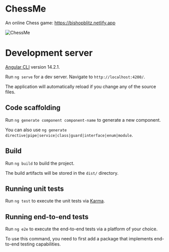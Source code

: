# ChessMe

An online Chess game: https://bishopblitz.netlify.app

![ChessMe](https://github.com/sdulal123/chessMe/assets/86375908/fcaa7a1c-2ac0-4640-8bbe-3addd535c1f7)

# Development server

[Angular CLI](https://github.com/angular/angular-cli) version 14.2.1.

Run `ng serve` for a dev server. Navigate to `http://localhost:4200/`. 

The application will automatically reload if you change any of the source files.

## Code scaffolding

Run `ng generate component component-name` to generate a new component. 

You can also use `ng generate directive|pipe|service|class|guard|interface|enum|module`.

## Build

Run `ng build` to build the project. 

The build artifacts will be stored in the `dist/` directory.

## Running unit tests

Run `ng test` to execute the unit tests via [Karma](https://karma-runner.github.io).

## Running end-to-end tests

Run `ng e2e` to execute the end-to-end tests via a platform of your choice. 

To use this command, you need to first add a package that implements end-to-end testing capabilities.
